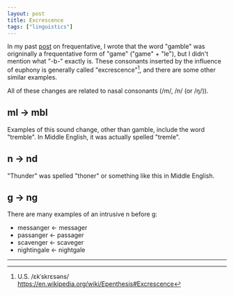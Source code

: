```yaml
---
layout: post
title: Excrescence
tags: ["linguistics"]
---
```


In my past [post](https://koki-yamaguchi.github.io/2021/11/02/frequentative.html) on frequentative, I wrote that the word "gamble" was origninally a frequentative form of "game" ("game" + "le"), but I didn't mention what "-b-" exactly is. These consonants inserted by the influence of euphony is generally called "excrescence"[^excrescence-pron], and there are some other similar examples.

All of these changes are related to nasal consonants (/m/, /n/ (or /ŋ/)).

## ml -> mbl
Examples of this sound change, other than gamble, include the word "tremble". In Middle English, it was actually spelled "tremle".

## n -> nd
"Thunder" was spelled "thoner" or something like this in Middle English.

## g -> ng
There are many examples of an intrusive n before g:
- messanger <- messager
- passanger <- passager
- scavenger <- scaveger
- nightingale <- nightgale

---

[^excrescence-pron]: U.S. /ɛkˈskrɛsəns/
<https://en.wikipedia.org/wiki/Epenthesis#Excrescence>
